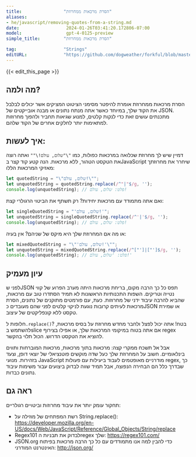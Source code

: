 ```yaml
---
title:                "הסרת מרכאות ממחרוזת"
aliases:
- he/javascript/removing-quotes-from-a-string.md
date:                  2024-01-26T03:41:20.172806-07:00
model:                 gpt-4-0125-preview
simple_title:         "הסרת מרכאות ממחרוזת"

tag:                  "Strings"
editURL:              "https://github.com/dogweather/forkful/blob/master/content/he/javascript/removing-quotes-from-a-string.md"
---
```


{{< edit_this_page >}}

## מה ולמה?
הסרת מרכאות ממחרוזת אומרת להיפטר מסימני הציטוט המציקים אשר יכולים לבלבל את הקוד שלך, במיוחד כאשר אתה מנתח נתונים או מבנה אובייקטים של JSON. מתכנתים עושים זאת כדי לנקות קלטים, למנוע שגיאות תחביר ולהפוך מחרוזות למתאימות יותר לחלקים אחרים של הקוד שלהם.

## איך לעשות:
דמיין שיש לך מחרוזת שכלואה במרכאות כפולות, כמו `"\"שלום, עולם!\""` ואתה רוצה את הטקסט הטהור, ללא מרכאות. הנה קטע קוד קצר בJavaScript שיחרר את מחרוזתך מאזיקי המרכאות הללו:

```javascript
let quotedString = "\"שלום, עולם!\"";
let unquotedString = quotedString.replace(/^"|"$/g, '');
console.log(unquotedString); // פלט: שלום, עולם!
```

ואם אתה מתמודד עם מרכאות יחידות? רק תשתף את הביטוי הרגולרי קצת:

```javascript
let singleQuotedString = "'שלום, עולם!'";
let unquotedString = singleQuotedString.replace(/^'|'$/g, '');
console.log(unquotedString); // פלט: שלום, עולם!
```

או מה אם המחרוזת שלך היא מיקס של שניהם? אין בעיה:

```javascript
let mixedQuotedString = "\"'שלום, עולם!'\"";
let unquotedString = mixedQuotedString.replace(/^["']|["']$/g, '');
console.log(unquotedString); // פלט: 'שלום, עולם!'
```

## עיון מעמיק
לפני שJSON תפס כל כך הרבה מקום, בריחת מרכאות היתה מערב הפרוע של קווי נטייה וטריקים. השפות התכנותיות הראשונות לא תמיד הסתדרו טוב עם מרכאות, שהביא להרבה עיבוד ידני של מחרוזות. כעת, עם פורמטים מתוקנים של נתונים, הסרת מרכאות לעיתים קרובות נוגעת לניקוי קלטים לפני שהם מעובדים כJSON או שמירת טקסט ללא קונפליקטים של עיצוב.

חלופות ל`.replace()`? בטח! אתה יכול לפצל ולחבר מחדש מחרוזת על בסיס מרכאות, להשתמש בslice אם אתה בטוח במיקומי המרכאות שלך, או אפילו בצירוף regex להוציא את הטקסט הדרוש. הכול תלוי בהקשר.

אבל אל תשכח ממקרי קצה: מרכאות בתוך מרכאות, מרכאות המוברחות ותווים בינלאומיים. חשוב על המחרוזת שלך כעל שדה מוקשים פוטנציאלי של יוצאי דופן, וצעד בזהירות. מנועי JavaScript מודרניים מאופטמים לעבוד ביעילות עם פעולות regex, כך שבדרך כלל הם הבחירה הנפוצה, אבל תמיד שווה לבדוק ביצועים עבור משימות עיבוד נתונים כבדות.

## ראה גם
תחקור עומק יותר את עיבוד מחרוזות וביטויים רגולריים:

- רשת המפתחים של מוזילה על String.replace(): https://developer.mozilla.org/en-US/docs/Web/JavaScript/Reference/Global_Objects/String/replace
- Regex101 לבדוק את תבניות הregex שלך: https://regex101.com/
- JSON.org כדי להבין למה אנו מתמודדים עם כל כך הרבה מרכאות בפיתוח האינטרנט המודרני: http://json.org/
